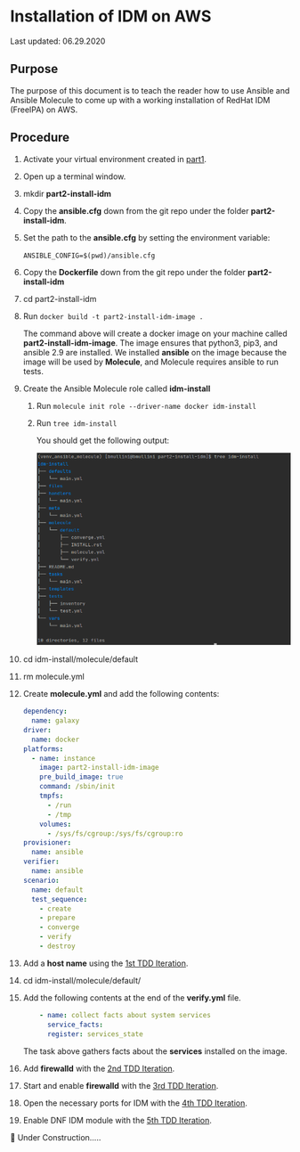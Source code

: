 # Installation of IDM on AWS

Last updated: 06.29.2020

## Purpose

The purpose of this document is to teach the reader how to use
Ansible and Ansible Molecule to come up with a working installation
of RedHat IDM (FreeIPA) on AWS.

## Procedure

1. Activate your virtual environment created in
[part1](../part1-setup-environment).

1. Open up a terminal window.

1. mkdir **part2-install-idm**

1. Copy the **ansible.cfg** down from the git repo under the
folder **part2-install-idm**.

1. Set the path to the **ansible.cfg** by setting the environment variable:

    `ANSIBLE_CONFIG=$(pwd)/ansible.cfg`

1. Copy the **Dockerfile** down from the git repo under the
folder **part2-install-idm**  

1. cd part2-install-idm

1. Run `docker build -t part2-install-idm-image .`

   The command above will create a docker image
   on your machine called **part2-install-idm-image**.
   The image ensures that python3, pip3, and ansible 2.9
   are installed.  We installed **ansible** on the image
   because the image will be used by **Molecule**, and
   Molecule requires ansible to run tests.

1. Create the Ansible Molecule role called **idm-install**

    1. Run `molecule init role --driver-name docker idm-install`
    1. Run `tree idm-install`
    
        You should get the following output:
        
        ![tree output idm role](../images/initial-idm-install-molecule-role-tree-output.png)

1. cd idm-install/molecule/default

1. rm molecule.yml

1. Create **molecule.yml** and add the following contents:

    ```yaml
    dependency:
      name: galaxy
    driver:
      name: docker
    platforms:
      - name: instance
        image: part2-install-idm-image
        pre_build_image: true
        command: /sbin/init
        tmpfs:
          - /run
          - /tmp
        volumes:
          - /sys/fs/cgroup:/sys/fs/cgroup:ro
    provisioner:
      name: ansible
    verifier:
      name: ansible
    scenario:
      name: default
      test_sequence:
        - create
        - prepare
        - converge
        - verify
        - destroy

    ```

1. <a name="1stTDD"></a> Add a **host name** using the [1st TDD Iteration](./1st-tdd-iteration).

1. cd idm-install/molecule/default/

1. Add the following contents at the end of the **verify.yml** file.

    ```yaml
        - name: collect facts about system services
          service_facts:
          register: services_state
   ``` 
   The task above gathers facts about the **services** installed
   on the image.
   
1. <a name="2ndTDD"></a> Add **firewalld** with the [2nd TDD Iteration](./2nd-tdd-iteration).

1. <a name="3rdTDD"></a> Start and enable **firewalld** with the [3rd TDD Iteration](./3rd-tdd-iteration).

1. <a name="4thTDD"></a> Open the necessary ports for IDM with the [4th TDD Iteration](./4th-tdd-iteration).

1. <a name="5thTDD"></a> Enable DNF IDM module with the [5th TDD Iteration](./5th-tdd-iteration).
   
   

        
        
        
        
  
:construction: Under Construction.....